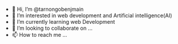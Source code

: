 - 👋 Hi, I’m @tarnongobenjmain
- 👀 I’m interested in web development and Artificial intelligence(AI)
- 🌱 I’m currently learning web Development
- 💞️ I’m looking to collaborate on ...
- 📫 How to reach me ...

<!---
tarnongobenjmain/tarnongobenjmain is a ✨ special ✨ repository because its `README.md` (this file) appears on your GitHub profile.
You can click the Preview link to take a look at your changes.
--->
